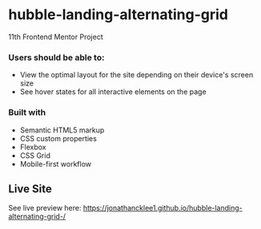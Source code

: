 # hubble-landing-alternating-grid

11th Frontend Mentor Project 

### Users should be able to:

- View the optimal layout for the site depending on their device's screen size
- See hover states for all interactive elements on the page

### Built with

- Semantic HTML5 markup
- CSS custom properties
- Flexbox
- CSS Grid
- Mobile-first workflow

## Live Site

See live preview here: https://jonathancklee1.github.io/hubble-landing-alternating-grid-/
